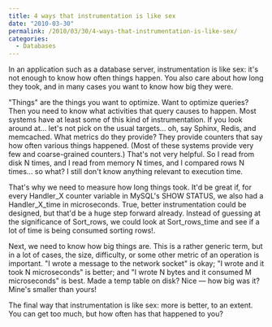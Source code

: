 ```yaml
---
title: 4 ways that instrumentation is like sex
date: "2010-03-30"
permalink: /2010/03/30/4-ways-that-instrumentation-is-like-sex/
categories:
  - Databases
---
```

In an application such as a database server, instrumentation is like sex: it's not enough to know how often things happen. You also care about how long they took, and in many cases you want to know how big they were.

"Things" are the things you want to optimize. Want to optimize queries? Then you need to know what activities that query causes to happen. Most systems have at least some of this kind of instrumentation. If you look around at&#8230; let's not pick on the usual targets&#8230; oh, say Sphinx, Redis, and memcached. What metrics do they provide? They provide counters that say how often various things happened. (Most of these systems provide very few and coarse-grained counters.) That's not very helpful. So I read from disk N times, and I read from memory N times, and I compared rows N times&#8230; so what? I still don't know anything relevant to execution time.

That's why we need to measure how long things took. It'd be great if, for every Handler\_X counter variable in MySQL's SHOW STATUS, we also had a Handler\_X\_time in microseconds. True, better instrumentation could be designed, but that'd be a huge step forward already. Instead of guessing at the significance of Sort\_rows, we could look at Sort\_rows\_time and see if a lot of time is being consumed sorting rows!.

Next, we need to know how big things are. This is a rather generic term, but in a lot of cases, the size, difficulty, or some other metric of an operation is important. "I wrote a message to the network socket" is okay; "I wrote and it took N microseconds" is better; and "I wrote N bytes and it consumed M microseconds" is best. Made a temp table on disk? Nice &#8212; how big was it? Mine's smaller than yours!

The final way that instrumentation is like sex: more is better, to an extent. You can get too much, but how often has that happened to you?
